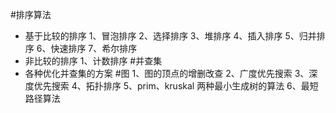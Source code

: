 #排序算法
- 基于比较的排序
1、冒泡排序
2、选择排序
3、堆排序
4、插入排序
5、归并排序
6、快速排序
7、希尔排序
- 非比较的排序
1、计数排序
#并查集
- 各种优化并查集的方案
#图
1、图的顶点的增删改查
2、广度优先搜索
3、深度优先搜索
4、拓扑排序 
5、prim、kruskal 两种最小生成树的算法
6、最短路径算法
